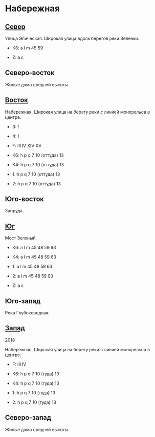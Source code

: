 # Набережная

## [Север](./10490100.md)

Улица Эпическая.
Широкая улица вдоль берегов реки Зеленки.

* K6:   a   l   m
        45  59

* Z:    a   c

## Северо-восток

Жилые дома средней высоты.

## [Восток](./10500125.md)

Набережная.
Широкая улица на берегу реки с линией монорельса в центре.

* 3:    !
* 4:    !
* F:    III IV  XIV XV

* K6:   h   p   q
        7   10 (оттуда) 13
* K4:   h   p   q
        7   10 (оттуда) 13
* 1:    h   p   q
        7   10 (оттуда) 13
* 2:    h   p   q
        7   10 (оттуда) 13

## Юго-восток

Запруда.

## [Юг](./11490020.md)

Мост Зеленый.

* K6:   a   l   m
        45  48  59  63
* K4:   a   l   m
        45  48  59  63
* 1:    a   l   m
        45  48  59  63
* 2:    a   l   m
        45  48  59  63

* Z:    a   c

## Юго-запад

Река Глубоководная.

## [Запад](./10480125.md)

2018

Набережная.
Широкая улица на берегу реки с линией монорельса в центре.

* F:    III IV

* K6:   h   p   q
        7   10 (туда)   13
* K4:   h   p   q
        7   10 (туда)   13
* 1:    h   p   q
        7   10 (туда)   13
* 2:    h   p   q
        7   10 (туда)   13

## Северо-запад

Жилые дома средней высоты.
